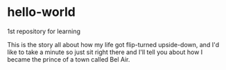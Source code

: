 # hello-world
1st repository for learning

This is the story all about how my life got flip-turned upside-down, and I'd like to take a minute so just sit right there and I'll tell you about how I became the prince of a town called Bel Air.
